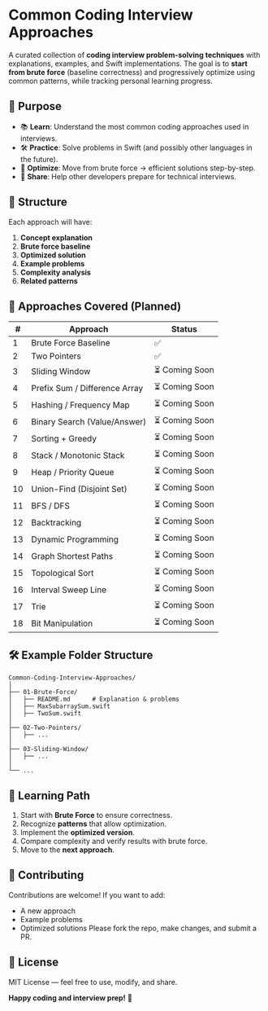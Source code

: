 # Common Coding Interview Approaches
A curated collection of **coding interview problem-solving techniques** with explanations, examples, and Swift implementations.
The goal is to **start from brute force** (baseline correctness) and progressively optimize using common patterns, while tracking personal learning progress.

## 🎯 Purpose
* 📚 **Learn**: Understand the most common coding approaches used in interviews.
* 🛠 **Practice**: Solve problems in Swift (and possibly other languages in the future).
* 🚀 **Optimize**: Move from brute force → efficient solutions step-by-step.
* 🤝 **Share**: Help other developers prepare for technical interviews.

## 📂 Structure
Each approach will have:
1. **Concept explanation**
2. **Brute force baseline**
3. **Optimized solution**
4. **Example problems**
5. **Complexity analysis**
6. **Related patterns**

## 📜 Approaches Covered (Planned)
| #  | Approach                      | Status        |
| -- | ----------------------------- | ------------- |
| 1  | Brute Force Baseline          | ✅ |
| 2  | Two Pointers                  | ✅ |
| 3  | Sliding Window                | ⏳ Coming Soon |
| 4  | Prefix Sum / Difference Array | ⏳ Coming Soon |
| 5  | Hashing / Frequency Map       | ⏳ Coming Soon |
| 6  | Binary Search (Value/Answer)  | ⏳ Coming Soon |
| 7  | Sorting + Greedy              | ⏳ Coming Soon |
| 8  | Stack / Monotonic Stack       | ⏳ Coming Soon |
| 9  | Heap / Priority Queue         | ⏳ Coming Soon |
| 10 | Union-Find (Disjoint Set)     | ⏳ Coming Soon |
| 11 | BFS / DFS                     | ⏳ Coming Soon |
| 12 | Backtracking                  | ⏳ Coming Soon |
| 13 | Dynamic Programming           | ⏳ Coming Soon |
| 14 | Graph Shortest Paths          | ⏳ Coming Soon |
| 15 | Topological Sort              | ⏳ Coming Soon |
| 16 | Interval Sweep Line           | ⏳ Coming Soon |
| 17 | Trie                          | ⏳ Coming Soon |
| 18 | Bit Manipulation              | ⏳ Coming Soon |

## 🛠 Example Folder Structure
```
Common-Coding-Interview-Approaches/
│
├── 01-Brute-Force/
│   ├── README.md      # Explanation & problems
│   ├── MaxSubarraySum.swift
│   ├── TwoSum.swift
│
├── 02-Two-Pointers/
│   ├── ...
│
├── 03-Sliding-Window/
│   ├── ...
│
└── ...
```

## 🧠 Learning Path
1. Start with **Brute Force** to ensure correctness.
2. Recognize **patterns** that allow optimization.
3. Implement the **optimized version**.
4. Compare complexity and verify results with brute force.
5. Move to the **next approach**.

## 🤝 Contributing
Contributions are welcome!
If you want to add:
* A new approach
* Example problems
* Optimized solutions
Please fork the repo, make changes, and submit a PR.

## 📜 License
MIT License — feel free to use, modify, and share.

**Happy coding and interview prep!** 🚀
